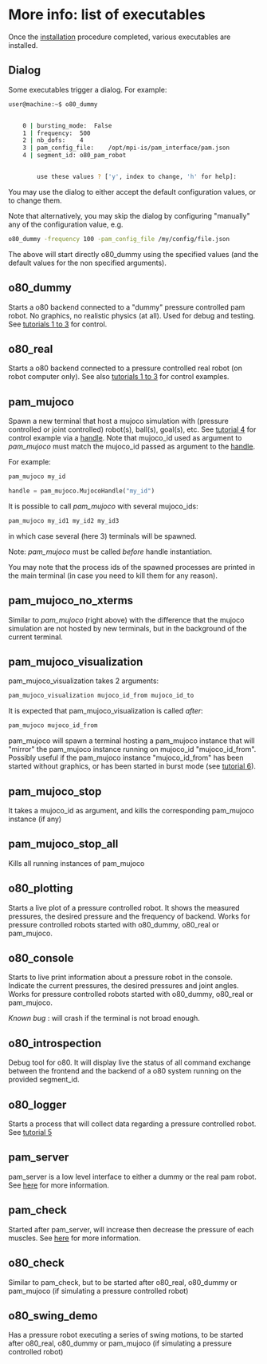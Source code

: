 # More info: list of executables

Once the [installation](A1_overview_and_installation.html) procedure completed, various executables are installed.

## Dialog

Some executables trigger a dialog.
For example:

```bash
user@machine:~$ o80_dummy 


	0 | bursting_mode:	False
	1 | frequency:	500
	2 | nb_dofs:	4
	3 | pam_config_file:	/opt/mpi-is/pam_interface/pam.json
	4 | segment_id:	o80_pam_robot


		use these values ? ['y', index to change, 'h' for help]:
```

You may use the dialog to either accept the default configuration values, or to change them.

Note that alternatively, you may skip the dialog by configuring "manually" any of the configuration value, e.g.

```bash
o80_dummy -frequency 100 -pam_config_file /my/config/file.json
```

The above will start directly o80_dummy using the specified values (and the default values for the non specified arguments).

## o80_dummy

Starts a o80 backend connected to a "dummy" pressure controlled pam robot. No graphics, no realistic physics (at all). Used for debug and testing. See [tutorials 1 to 3](B2_tutorial1.html) for control.

## o80_real

Starts a o80 backend connected to a pressure controlled real robot (on robot computer only).
See also [tutorials 1 to 3](B2_tutorial1.html) for control examples.

## pam_mujoco

Spawn a new terminal that host a mujoco simulation with (pressure controlled or joint controlled) robot(s), ball(s), goal(s), etc.
See [tutorial 4](B5_tutorial4.html) for control example via a [handle](C1_handle.html).
Note that mujoco_id used as argument to *pam_mujoco* must match the mujoco_id passed as argument to the [handle](C1_handle.html).

For example:

```bash
pam_mujoco my_id
```

```python
handle = pam_mujoco.MujocoHandle("my_id")
```

It is possible to call *pam_mujoco* with several mujoco_ids:

```bash
pam_mujoco my_id1 my_id2 my_id3
```

in which case several (here 3) terminals will be spawned.

Note: *pam_mujoco* must be called *before* handle instantiation.

You may note that the process ids of the spawned processes are printed in the main terminal (in case you need to kill them for any reason).

## pam_mujoco_no_xterms

Similar to *pam_mujoco* (right above) with the difference that the mujoco simulation are not hosted by new terminals, but in the background of the current terminal.

## pam_mujoco_visualization

pam_mujoco_visualization takes 2 arguments:

```bash
pam_mujoco_visualization mujoco_id_from mujoco_id_to
```

It is expected that pam_mujoco_visualization is called *after*:

```bash
pam_mujoco mujoco_id_from
```

pam_mujoco will spawn a terminal hosting a pam_mujoco instance that will "mirror" the pam_mujoco instance running on mujoco_id "mujoco_id_from". Possibly useful if the pam_mujoco instance "mujoco_id_from" has been started without graphics, or has been started in burst mode (see [tutorial 6](B7_tutorial6.html)).

## pam_mujoco_stop

It takes a mujoco_id as argument, and kills the corresponding pam_mujoco instance (if any)

## pam_mujoco_stop_all

Kills all running instances of pam_mujoco

## o80_plotting

Starts a live plot of a pressure controlled robot. It shows the measured pressures, the desired pressure and the frequency of backend.
Works for pressure controlled robots started with o80_dummy, o80_real or pam_mujoco.

## o80_console

Starts to live print information about a pressure robot in the console. Indicate the current pressures, the desired pressures and joint angles. Works for pressure controlled robots started with o80_dummy, o80_real or pam_mujoco.

*Known bug* : will crash if the terminal is not broad enough.

## o80_introspection

Debug tool for o80. It will display live the status of all command exchange between the frontend and the backend of a o80 system running on the provided segment_id.

## o80_logger

Starts a process that will collect data regarding a pressure controlled robot. See [tutorial 5](B6_tutorial5.html)

## pam_server

pam_server is a low level interface to either a dummy or the real pam robot. See [here](C2_real_robot.html) for more information.

## pam_check

Started after pam_server, will increase then decrease the pressure of each muscles. See [here](C2_real_robot.html) for more information.

## o80_check

Similar to pam_check, but to be started after o80_real, o80_dummy or pam_mujoco (if simulating a pressure controlled robot)

## o80_swing_demo

Has a pressure robot executing a series of swing motions, to be started after o80_real, o80_dummy or pam_mujoco (if simulating a pressure controlled robot)